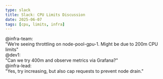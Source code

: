 ```yaml
---
type: slack
title: Slack: CPU Limits Discussion
date: 2025-06-07
tags: [cpu, limits, infra]
---
```


@infra-team:  
"We’re seeing throttling on node-pool-gpu-1. Might be due to 200m CPU limits"  
@dev1:  
"Can we try 400m and observe metrics via Grafana?"  
@infra-lead:  
"Yes, try increasing, but also cap requests to prevent node drain."
